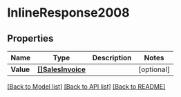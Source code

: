 # InlineResponse2008

## Properties

Name | Type | Description | Notes
------------ | ------------- | ------------- | -------------
**Value** | [**[]SalesInvoice**](salesInvoice.md) |  | [optional] 

[[Back to Model list]](../README.md#documentation-for-models) [[Back to API list]](../README.md#documentation-for-api-endpoints) [[Back to README]](../README.md)


